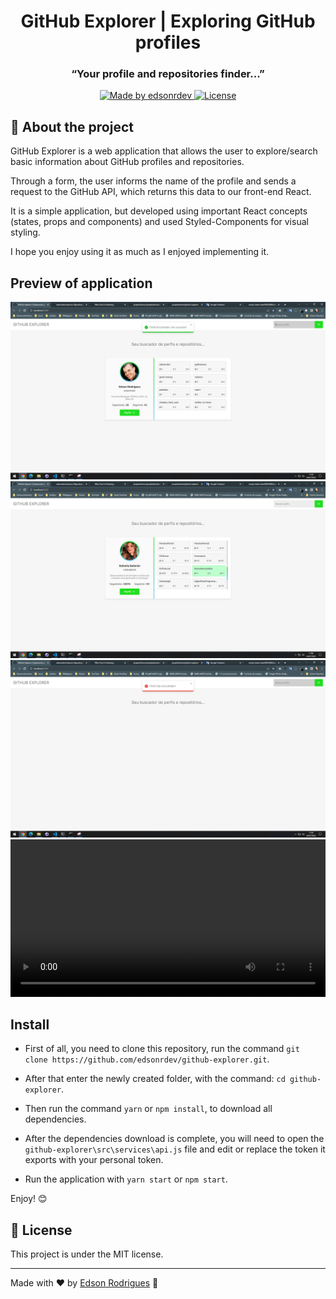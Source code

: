 <h1 align="center">GitHub Explorer | Exploring GitHub profiles</h1>
<h3 align="center">“Your profile and repositories finder...”</h3>

<p align="center">
  <a href="https://github.com/edsonrdev">
    <img alt="Made by edsonrdev" src="https://img.shields.io/badge/Made%20by-edsonrdev-brightgreen">
  </a>

  <a href="https://github.com/edsonrdev">
   <img alt="License" src="https://img.shields.io/badge/License-MIT-brightgreen">
  </a>
</p>

## 🚀 About the project

GitHub Explorer is a web application that allows the user to explore/search basic information about GitHub profiles and repositories.

Through a form, the user informs the name of the profile and sends a request to the GitHub API, which returns this data to our front-end React.

It is a simple application, but developed using important React concepts (states, props and components) and used Styled-Components for visual styling.

I hope you enjoy using it as much as I enjoyed implementing it.

## Preview of application

<img src="./preview/2.png" alt="Preview application">
<img src="./preview/3.png" alt="Preview application">
<img src="./preview/4.png" alt="Preview application">

<video width="100%" controls>
  <source src=".github-explorer.mp4" type="video/mp4">
  Your browser does not support the video tag.
</video>

## Install

- First of all, you need to clone this repository, run the command `git clone https://github.com/edsonrdev/github-explorer.git`.

- After that enter the newly created folder, with the command: `cd github-explorer`.

- Then run the command `yarn` or `npm install`, to download all dependencies.

- After the dependencies download is complete, you will need to open the `github-explorer\src\services\api.js` file and edit or replace the token it exports with your personal token.

- Run the application with `yarn start` or `npm start`.

Enjoy! 😊

## 📝 License

This project is under the MIT license.

---

Made with ❤️ by <a href='https://github.com/edsonrdev'>Edson Rodrigues</a> 👋
